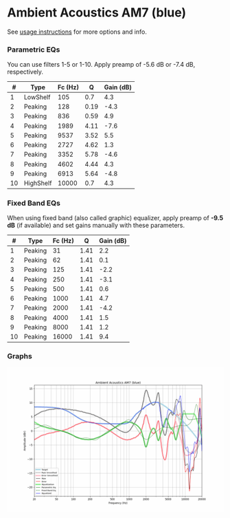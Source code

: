 # Ambient Acoustics AM7 (blue)
See [usage instructions](https://github.com/jaakkopasanen/AutoEq#usage) for more options and info.

### Parametric EQs
You can use filters 1-5 or 1-10. Apply preamp of -5.6 dB or -7.4 dB, respectively.

|   # | Type      |   Fc (Hz) |    Q |   Gain (dB) |
|-----|-----------|-----------|------|-------------|
|   1 | LowShelf  |       105 | 0.7  |         4.3 |
|   2 | Peaking   |       128 | 0.19 |        -4.3 |
|   3 | Peaking   |       836 | 0.59 |         4.9 |
|   4 | Peaking   |      1989 | 4.11 |        -7.6 |
|   5 | Peaking   |      9537 | 3.52 |         5.5 |
|   6 | Peaking   |      2727 | 4.62 |         1.3 |
|   7 | Peaking   |      3352 | 5.78 |        -4.6 |
|   8 | Peaking   |      4602 | 4.44 |         4.3 |
|   9 | Peaking   |      6913 | 5.64 |        -4.8 |
|  10 | HighShelf |     10000 | 0.7  |         4.3 |

### Fixed Band EQs
When using fixed band (also called graphic) equalizer, apply preamp of **-9.5 dB** (if available) and set gains manually with these parameters.

|   # | Type    |   Fc (Hz) |    Q |   Gain (dB) |
|-----|---------|-----------|------|-------------|
|   1 | Peaking |        31 | 1.41 |         2.2 |
|   2 | Peaking |        62 | 1.41 |         0.1 |
|   3 | Peaking |       125 | 1.41 |        -2.2 |
|   4 | Peaking |       250 | 1.41 |        -3.1 |
|   5 | Peaking |       500 | 1.41 |         0.6 |
|   6 | Peaking |      1000 | 1.41 |         4.7 |
|   7 | Peaking |      2000 | 1.41 |        -4.2 |
|   8 | Peaking |      4000 | 1.41 |         1.5 |
|   9 | Peaking |      8000 | 1.41 |         1.2 |
|  10 | Peaking |     16000 | 1.41 |         9.4 |

### Graphs
![](./Ambient%20Acoustics%20AM7%20(blue).png)
